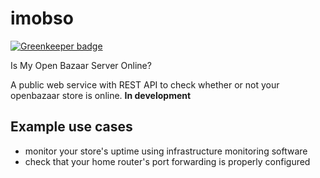 # imobso

[![Greenkeeper badge](https://badges.greenkeeper.io/insanity54/imobso-old.svg)](https://greenkeeper.io/)

Is My Open Bazaar Server Online?


A public web service with REST API to check whether or not your openbazaar store is online. **In development**

## Example use cases

  * monitor your store's uptime using infrastructure monitoring software
  * check that your home router's port forwarding is properly configured
